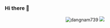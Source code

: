 ### Hi there 👋 

<!--
**dangnam739/dangnam739** is a ✨ _special_ ✨ repository because its `README.md` (this file) appears on your GitHub profile.

Here are some ideas to get you started:

- 🔭 I’m currently working on ...
- 🌱 I’m currently learning ...
- 👯 I’m looking to collaborate on ...
- 🤔 I’m looking for help with ...
- 💬 Ask me about ...
- 📫 How to reach me: ...
- 😄 Pronouns: ...
- ⚡ Fun fact: ...
-->
<p align="center">
  <img src ="https://github-readme-stats.vercel.app/api?username=dangnam739&show_icons=true&locale=en" alt="dangnam739">
  <img src ="https://github-readme-stats.vercel.app/api/top-langs/?username=dangnam739&layout=compact&hide_border=true&langs_count=10&hide=jupyter%20notebook,css,html,matlab,scss,less">
</p>

